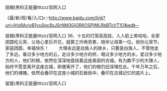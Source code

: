 层糊)黑料正能量tttzzz官网入口

《最/新/观/看/入/口👉http://www.baidu.com/link?url=jHz8AcivB1yuSpc8sJSrNM3GjOR6OSPiMLRbBTcVT1O&wd》--

层糊)黑料正能量tttzzz官网入口	36、十五的灯笼高高挂，人人脸上笑哈哈，全家团圆吃元宵，父母心里乐开花，就算工作再劳累，陪伴父母第一位。祝你元宵节，家庭团圆，幸福快乐！
　　大理永远是白族人的故乡，只要是白族人，不管他走了多远，看过多少地方的云，走过多少地方的桥，喝过多少地方的水，爱过多少地方的人，他们的根，依然在深深地盘绕着这座美丽的古城。有为数不少的大理人，始终不愿意离开这座古城，即便离开了，他们的根仍旧深埋在此。千年万年之后，他们的魂魄，依然会叠印在这座小城的石板街中，叠印在古城记忆的底片上。





留屋)黑料正能量tttzzz官网入口

